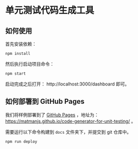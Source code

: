 # 单元测试代码生成工具

## 如何使用

首先安装依赖：

```bash
npm install
```

然后执行启动项目命令：

```bash
npm start
```

启动完成之后打开： http://localhost:3000/dashboard 即可。

## 如何部署到 GitHub Pages 

我们将样例部署到了 [GitHub Pages](https://pages.github.com/) ，地址为： https://matmanjs.github.io/code-generator-for-unit-testing/ 。

需要运行以下命令构建到 `docs` 文件夹下，并提交到 git 仓库中。

```bash
npm run deploy
```